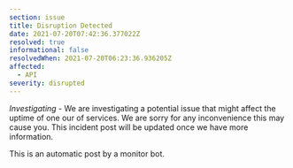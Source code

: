 ```yaml
---
section: issue
title: Disruption Detected
date: 2021-07-20T07:42:36.377022Z
resolved: true
informational: false
resolvedWhen: 2021-07-20T06:23:36.936205Z
affected:
  - API
severity: disrupted
---
```

*Investigating* - We are investigating a potential issue that might affect the uptime of one our of services. We are sorry for any inconvenience this may cause you. This incident post will be updated once we have more information.

This is an automatic post by a monitor bot.
        